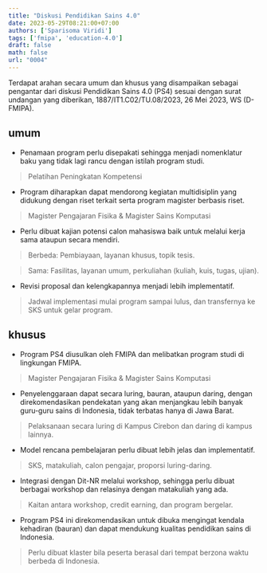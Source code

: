 ```yaml
---
title: "Diskusi Pendidikan Sains 4.0"
date: 2023-05-29T08:21:00+07:00
authors: ['Sparisoma Viridi']
tags: ['fmipa', 'education-4.0']
draft: false
math: false
url: "0004"
---
```

Terdapat arahan secara umum dan khusus yang disampaikan sebagai pengantar dari diskusi Pendidikan Sains 4.0 (PS4) sesuai dengan surat undangan yang diberikan, 1887/IT1.C02/TU.08/2023, 26 Mei 2023, WS (D-FMIPA).


## umum
+ Penamaan program perlu disepakati sehingga menjadi nomenklatur baku yang tidak lagi rancu dengan istilah program studi.
> Pelatihan Peningkatan Kompetensi
+ Program diharapkan dapat mendorong kegiatan multidisiplin yang didukung dengan riset terkait serta program magister berbasis riset.
> Magister Pengajaran Fisika & Magister Sains Komputasi
+ Perlu dibuat kajian potensi calon mahasiswa baik untuk melalui kerja sama ataupun secara mendiri.
> Berbeda: Pembiayaan, layanan khusus, topik tesis.

> Sama: Fasilitas, layanan umum, perkuliahan (kuliah, kuis, tugas, ujian).

+ Revisi proposal dan kelengkapannya menjadi lebih implementatif.
> Jadwal implementasi mulai program sampai lulus, dan transfernya ke SKS untuk gelar program.


## khusus
+ Program PS4 diusulkan oleh FMIPA dan melibatkan program studi di lingkungan FMIPA.
> Magister Pengajaran Fisika & Magister Sains Komputasi
+ Penyelenggaraan dapat secara luring, bauran, ataupun daring, dengan direkomendasikan pendekatan yang akan menjangkau lebih banyak guru-guru sains di Indonesia, tidak terbatas hanya di Jawa Barat.
> Pelaksanaan secara luring di Kampus Cirebon dan daring di kampus lainnya.
+ Model rencana pembelajaran perlu dibuat lebih jelas dan implementatif.
> SKS, matakuliah, calon pengajar, proporsi luring-daring.
+ Integrasi dengan Dit-NR melalui workshop, sehingga perlu dibuat berbagai workshop dan relasinya dengan matakuliah yang ada.
> Kaitan antara workshop, credit earning, dan program bergelar.
+ Program PS4 ini direkomendasikan untuk dibuka mengingat kendala kehadiran (bauran) dan dapat mendukung kualitas pendidikan sains di Indonesia.
> Perlu dibuat klaster bila peserta berasal dari tempat berzona waktu berbeda di Indonesia.
